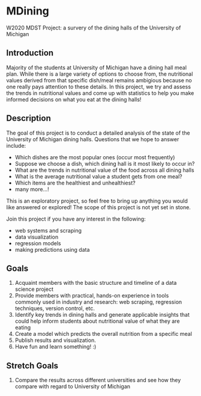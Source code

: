 # MDining
W2020 MDST Project: a survery of the dining halls of the University of Michigan

## Introduction
Majority of the students at University of Michigan have a dining hall meal plan. While there is a large variety of options to choose from, 
the nutritional values derived from that specific dish/meal remains ambigious because no one really pays attention to 
these details. In this project, we try and assess the trends in nutritional values and come up with statistics to help you make
informed decisions on what you eat at the dining halls!

## Description
 The goal of this project is to conduct a detailed analysis of the state of the University of Michigan dining halls. 
 Questions that we hope to answer include:
 - Which dishes are the most popular ones (occur most frequently)
 - Suppose we choose a dish, which dining hall is it most likely to occur in?
 - What are the trends in nutritional value of the food across all dining halls 
 - What is the average nutritional value a student gets from one meal?
 - Which items are the healthiest and unhealthiest?
 - many more...!

This is an exploratory project, so feel free to bring up anything you would like answered or explored! The scope of this project is not yet set in stone.

Join this project if you have any interest in the following:
- web systems and scraping
- data visualization
- regression models 
- making predictions using data



## Goals 
1. Acquaint members with the basic structure and timeline of a data science project
2. Provide members with practical, hands-on experience in tools commonly used in industry and research: web scraping, regression techniques, version control, etc.
3. Identify key trends in dining halls and generate applicable insights that could help inform students about nutritional value of what they are eating
4. Create a model which predicts the overall nutrition from a specific meal
5. Publish results and visualization.
6. Have fun and learn something! :)
## Stretch Goals 
1. Compare the results across different universities and see how they compare with regard to University of Michigan
